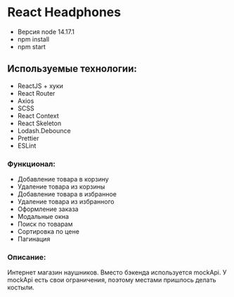 # React Headphones

- Версия node 14.17.1
- npm install
- npm start

## Используемые технологии:

- ReactJS + хуки
- React Router
- Axios
- SCSS
- React Context
- React Skeleton
- Lodash.Debounce
- Prettier
- ESLint

### Функционал:

- Добавление товара в корзину
- Удаление товара из корзины
- Добавление товара в избранное
- Удаление товара из избранного
- Оформление заказа
- Модальные окна
- Поиск по товарам
- Сортировка по цене
- Пагинация

### Описание:

Интернет магазин наушников. Вместо бэкенда используется mockApi. У mockApi есть свои ограничения, поэтому местами пришлось делать костыли.


